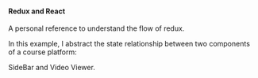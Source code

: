 <h4>Redux and React</h4>
  
A personal reference to understand the flow of redux.

In this example, I abstract the state relationship between two components of a course platform: 

SideBar and Video Viewer.
